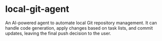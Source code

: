 # local-git-agent
An AI-powered agent to automate local Git repository management. It can handle code generation, apply changes based on task lists, and commit updates, leaving the final push decision to the user.

